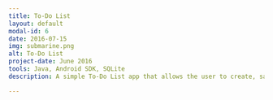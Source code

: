 ```yaml
---
title: To-Do List
layout: default
modal-id: 6
date: 2016-07-15
img: submarine.png
alt: To-Do List
project-date: June 2016
tools: Java, Android SDK, SQLite
description: A simple To-Do List app that allows the user to create, save, and manage their to-do lists. 

---
```


